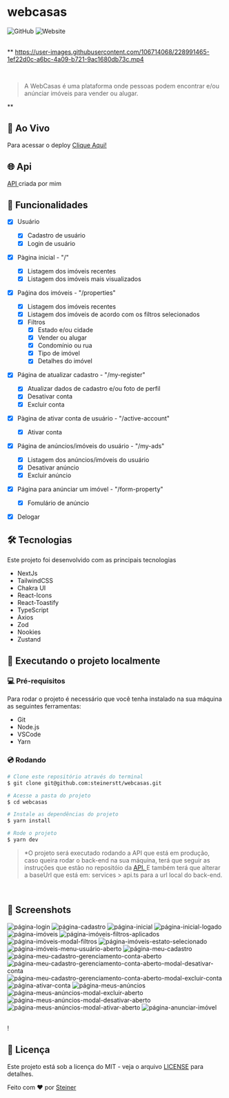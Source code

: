 #  webcasas

![GitHub](https://img.shields.io/github/license/steinerstt/webcasas?style=for-the-badge)
![Website](https://img.shields.io/website?color=gree&label=Status&style=for-the-badge&up_message=finalizado&url=https://github.com/steinerstt/webcasas)
<br><br>


**
https://user-images.githubusercontent.com/106714068/228991465-1ef22d0c-a6bc-4a09-b721-9ac1680db73c.mp4

<br>

> A WebCasas é uma plataforma onde pessoas podem encontrar e/ou anúnciar imóveis para vender ou alugar.


**
## 🔰 Ao Vivo
Para acessar o deploy <a href="https://ziti.vercel.app/" target="_blank" > Clique Aqui! </a>

## 🌐 Api
<a href="https://github.com/steinerstt/api-webcasas" target="_blank"> API </a> criada por mim 

## 📌 Funcionalidades
- [x] Usuário
  - [x] Cadastro de usuário 
  - [x] Login de usuário
- [x] Pàgina inicial - "/"
  - [x] Listagem dos imóveis recentes 
  - [x] Listagem dos imóveis mais visualizados 
- [x] Paǵina dos imóveis - "/properties" 
  - [x] Listagem dos imóveis recentes
  - [x] Listagem dos imóveis de acordo com os filtros selecionados
  - [x] Filtros
    - [x] Estado e/ou cidade 
    - [x] Vender ou alugar
    - [x] Condomínio ou rua 
    - [x] Tipo de imóvel
    - [x] Detalhes do imóvel
 - [x] Página de atualizar cadastro - "/my-register"
   - [x] Atualizar dados de cadastro e/ou foto de perfil   
   - [x] Desativar conta
   - [x] Excluir conta
 - [x] Pàgina de ativar conta de usuário - "/active-account"
   - [x] Ativar conta
 - [x] Página de anúncios/imóveis do usuário - "/my-ads"
   - [x] Listagem dos anúncios/imóveis do usuário
   - [x] Desativar anúncio   
   - [x] Excluir anúncio
 - [x] Página para anúnciar um imóvel - "/form-property"
   - [x] Fomulário de anúncio 
- [x] Delogar
  

## 🛠️ Tecnologias
 Este projeto foi desenvolvido com as principais tecnologias
- NextJs
- TailwindCSS
- Chakra UI
- React-Icons
- React-Toastify
- TypeScript
- Axios
- Zod
- Nookies
- Zustand


## 🚀 Executando o projeto localmente

### 💻 Pré-requisitos
Para rodar o projeto é necessário que você tenha instalado na sua máquina as seguintes ferramentas:
- Git
- Node.js
- VSCode
- Yarn

### 💿 Rodando
```bash
# Clone este repositório através do terminal
$ git clone git@github.com:steinerstt/webcasas.git

# Acesse a pasta do projeto
$ cd webcasas

# Instale as dependências do projeto
$ yarn install

# Rode o projeto 
$ yarn dev
```
> *O projeto será executado rodando a API que está em produção, caso queira rodar o back-end na sua máquina, terá que seguir as instruções que estão no repositóio da <a href="https://github.com/steinerstt/api-webcasas" target="_blank"> API. </a> E também terá que alterar a baseUrl que está em: services > api.ts para a url local do back-end.

<br>

## 📸 Screenshots
![página-login](https://github.com/steinerstt/webcasas/assets/106714068/10be2166-65c2-49e4-a9cf-1c653c9c3a5d)
![página-cadastro](https://github.com/steinerstt/webcasas/assets/106714068/8a8e775c-2a46-4ed0-bb47-5770cbd63263)
![página-inicial](https://github.com/steinerstt/webcasas/assets/106714068/76bf0f01-6bc4-4b74-b03d-144e3ab5cecc)
![página-inicial-logado](https://github.com/steinerstt/webcasas/assets/106714068/9eab50a3-9b57-4939-8281-f66b9b49d462)
![página-imóveis](https://github.com/steinerstt/webcasas/assets/106714068/f6e344fa-43e6-432f-a0bd-a0751a8e5a18)
![página-imóveis-filtros-aplicados](https://github.com/steinerstt/webcasas/assets/106714068/5258a470-2ccc-4b70-bfb8-34ba954a1813)
![página-imóveis-modal-filtros](https://github.com/steinerstt/webcasas/assets/106714068/21a8de08-f2e0-461c-9b65-f735fdeb9cb8)
![página-imóveis-estato-selecionado](https://github.com/steinerstt/webcasas/assets/106714068/a157a224-9461-44c7-8242-a33981556ba1)
![página-imóveis-menu-usuário-aberto](https://github.com/steinerstt/webcasas/assets/106714068/35ca3707-f88a-465b-a5f7-620334b1e296)
![página-meu-cadastro](https://github.com/steinerstt/webcasas/assets/106714068/ac14bee7-9d0b-4040-b7cd-e6ac5960e9e1)
![página-meu-cadastro-gerenciamento-conta-aberto](https://github.com/steinerstt/webcasas/assets/106714068/63c260bb-a575-40f5-8abc-ae017a08a45b)
![página-meu-cadastro-gerenciamento-conta-aberto-modal-desativar-conta](https://github.com/steinerstt/webcasas/assets/106714068/43940708-ac1c-46db-85b2-b926a744467c)
![página-meu-cadastro-gerenciamento-conta-aberto-modal-excluir-conta](https://github.com/steinerstt/webcasas/assets/106714068/479fe9f3-6cc5-4584-b7a7-b78e070fb115)
![página-ativar-conta](https://github.com/steinerstt/webcasas/assets/106714068/be60a7b5-7007-4ea7-8b4a-9c4f3242ce00)
![página-meus-anúncios](https://github.com/steinerstt/webcasas/assets/106714068/97d21a70-a794-4e8a-8641-277b8a52b787)
![página-meus-anúncios-modal-excluir-aberto](https://github.com/steinerstt/webcasas/assets/106714068/2d8ba92e-48f8-4d5d-ab68-bfa406abf7d3)
![página-meus-anúncios-modal-desativar-aberto](https://github.com/steinerstt/webcasas/assets/106714068/b0acfb62-ddf2-4f71-aad9-a774f3e42d1e)
![página-meus-anúncios-modal-ativar-aberto](https://github.com/steinerstt/webcasas/assets/106714068/eb1447c6-175c-4b66-8b92-e1e945146ac8)
![página-anunciar-imóvel](https://github.com/steinerstt/webcasas/assets/106714068/1b98ac0b-193f-4c3b-b283-0392b6eacd6d)


<br>!



## 📄 Licença
Este projeto está sob a licença do MIT - veja o arquivo [LICENSE](https://github.com/steinerstt/webcasas/blob/main/LICENSE) para detalhes.

Feito com ❤ por [Steiner](https://github.com/steinerstt)
